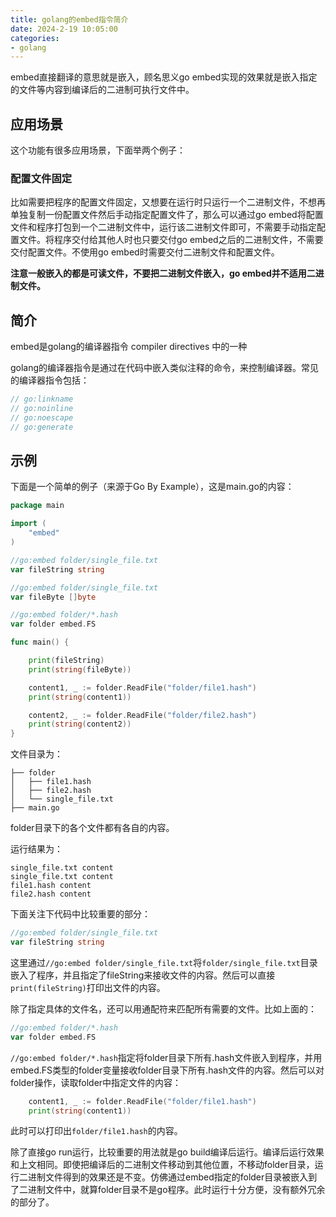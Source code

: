 ```yaml
---
title: golang的embed指令简介
date: 2024-2-19 10:05:00
categories:
- golang
---
```


embed直接翻译的意思就是嵌入，顾名思义go embed实现的效果就是嵌入指定的文件等内容到编译后的二进制可执行文件中。

## 应用场景

这个功能有很多应用场景，下面举两个例子：

### 配置文件固定

比如需要把程序的配置文件固定，又想要在运行时只运行一个二进制文件，不想再单独复制一份配置文件然后手动指定配置文件了，那么可以通过go embed将配置文件和程序打包到一个二进制文件中，运行该二进制文件即可，不需要手动指定配置文件。将程序交付给其他人时也只要交付go embed之后的二进制文件，不需要交付配置文件。不使用go embed时需要交付二进制文件和配置文件。

**注意一般嵌入的都是可读文件，不要把二进制文件嵌入，go embed并不适用二进制文件。**

## 简介

embed是golang的编译器指令 compiler directives 中的一种

golang的编译器指令是通过在代码中嵌入类似注释的命令，来控制编译器。常见的编译器指令包括：

```go
// go:linkname
// go:noinline
// go:noescape
// go:generate
```

## 示例

 下面是一个简单的例子（来源于Go By Example），这是main.go的内容：

```go
package main

import (
	"embed"
)

//go:embed folder/single_file.txt
var fileString string

//go:embed folder/single_file.txt
var fileByte []byte

//go:embed folder/*.hash
var folder embed.FS

func main() {

	print(fileString)
	print(string(fileByte))

	content1, _ := folder.ReadFile("folder/file1.hash")
	print(string(content1))

	content2, _ := folder.ReadFile("folder/file2.hash")
	print(string(content2))
}
```

文件目录为：

```shell
├── folder
│   ├── file1.hash
│   ├── file2.hash
│   └── single_file.txt
├── main.go
```

folder目录下的各个文件都有各自的内容。

运行结果为：

```shell
single_file.txt content
single_file.txt content
file1.hash content
file2.hash content
```

下面关注下代码中比较重要的部分：

```go
//go:embed folder/single_file.txt
var fileString string
```

这里通过`//go:embed folder/single_file.txt`将`folder/single_file.txt`目录嵌入了程序，并且指定了fileString来接收文件的内容。然后可以直接`print(fileString)`打印出文件的内容。

除了指定具体的文件名，还可以用通配符来匹配所有需要的文件。比如上面的：

```go
//go:embed folder/*.hash
var folder embed.FS
```

`//go:embed folder/*.hash`指定将folder目录下所有.hash文件嵌入到程序，并用embed.FS类型的folder变量接收folder目录下所有.hash文件的内容。然后可以对folder操作，读取folder中指定文件的内容：

```go
	content1, _ := folder.ReadFile("folder/file1.hash")
	print(string(content1))
```

此时可以打印出`folder/file1.hash`的内容。

除了直接go run运行，比较重要的用法就是go build编译后运行。编译后运行效果和上文相同。即使把编译后的二进制文件移动到其他位置，不移动folder目录，运行二进制文件得到的效果还是不变。仿佛通过embed指定的folder目录被嵌入到了二进制文件中，就算folder目录不是go程序。此时运行十分方便，没有额外冗余的部分了。

